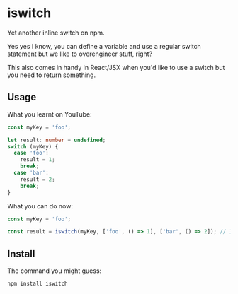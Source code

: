 # iswitch

Yet another inline switch on npm.

Yes yes I know, you can define a variable and use a regular switch statement but we like to overengineer stuff, right?

This also comes in handy in React/JSX when you'd like to use a switch but you need to return something.

## Usage

What you learnt on YouTube:

```ts
const myKey = 'foo';

let result: number = undefined;
switch (myKey) {
  case 'foo':
    result = 1;
    break;
  case 'bar':
    result = 2;
    break;
}
```

What you can do now:

```ts
const myKey = 'foo';

const result = iswitch(myKey, ['foo', () => 1], ['bar', () => 2]); // 1
```

## Install

The command you might guess:

```
npm install iswitch
```
